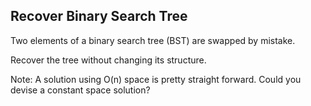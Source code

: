 Recover Binary Search Tree 
---


Two elements of a binary search tree (BST) are swapped by mistake.

Recover the tree without changing its structure.


Note:
A solution using O(n) space is pretty straight forward. Could you devise a constant space solution?


